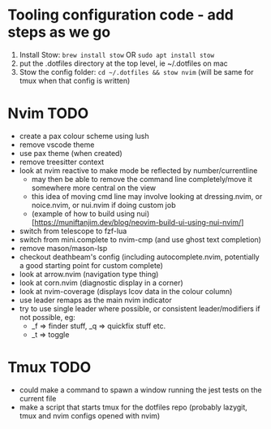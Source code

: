 # Tooling configuration code - add steps as we go

1. Install Stow: `brew install stow` OR `sudo apt install stow`
1. put the .dotfiles directory at the top level, ie ~/.dotfiles on mac
1. Stow the config folder: `cd ~/.dotfiles && stow nvim` (will be same for tmux when that config is written)

# Nvim TODO

- create a pax colour scheme using lush
- remove vscode theme
- use pax theme (when created)
- remove treesitter context
- look at nvim reactive to make mode be reflected by number/currentline
  - may then be able to remove the command line completely/move it somewhere more central on the view
  - this idea of moving cmd line may involve looking at dressing.nvim, or noice.nvim, or nui.nvim if doing custom job
  - (example of how to build using nui)[https://muniftanjim.dev/blog/neovim-build-ui-using-nui-nvim/]
- switch from telescope to fzf-lua
- switch from mini.complete to nvim-cmp (and use ghost text completion)
- remove mason/mason-lsp
- checkout deathbeam's config (including autocomplete.nvim, potentially a good starting point for custom complete)
- look at arrow.nvim (navigation type thing)
- look at corn.nvim (diagnostic display in a corner)
- look at nvim-coverage (displays lcov data in the colour column)
- use leader remaps as the main nvim indicator
- try to use single leader where possible, or consistent leader/modifiers if not possible, eg:
  - \_f => finder stuff, \_q => quickfix stuff etc.
  - \_<something>t => toggle <something>

# Tmux TODO

- could make a command to spawn a window running the jest tests on the current file
- make a script that starts tmux for the dotfiles repo (probably lazygit, tmux and nvim configs opened with nvim)
